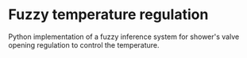 # Fuzzy temperature regulation
Python implementation of a fuzzy inference system for shower's valve opening regulation to control the temperature.
